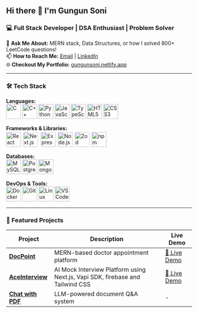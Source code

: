 ## Hi there 👋 I'm Gungun Soni

### 💻 Full Stack Developer | DSA Enthusiast | Problem Solver

💬 **Ask Me About:** MERN stack, Data Structures, or how I solved 800+ LeetCode questions!  
📫 **How to Reach Me:** [Email](mailto:gungunbps2018@gmail.com) | [LinkedIn](https://www.linkedin.com/in/your-linkedin)  
🌐 **Checkout My Portfolio:** [gungunsoni.netlify.app](https://gungunsoni.netlify.app/)


---

### 🛠️ Tech Stack

**Languages:**  
<img src="https://cdn.jsdelivr.net/gh/devicons/devicon/icons/c/c-original.svg" width="40" title="C" />
<img src="https://cdn.jsdelivr.net/gh/devicons/devicon/icons/cplusplus/cplusplus-original.svg" width="40" title="C++" />
<img src="https://cdn.jsdelivr.net/gh/devicons/devicon/icons/python/python-original.svg" width="40" title="Python" />
<img src="https://cdn.jsdelivr.net/gh/devicons/devicon/icons/javascript/javascript-original.svg" width="40" title="JavaScript" />
<img src="https://cdn.jsdelivr.net/gh/devicons/devicon/icons/typescript/typescript-original.svg" width="40" title="TypeScript" />
<img src="https://cdn.jsdelivr.net/gh/devicons/devicon/icons/html5/html5-original.svg" width="40" title="HTML5" />
<img src="https://cdn.jsdelivr.net/gh/devicons/devicon/icons/css3/css3-original.svg" width="40" title="CSS3" />

**Frameworks & Libraries:**  
<img src="https://cdn.jsdelivr.net/gh/devicons/devicon/icons/react/react-original.svg" width="40" title="React" />
<img src="https://cdn.jsdelivr.net/gh/devicons/devicon/icons/nextjs/nextjs-original.svg" width="40" title="Next.js" style="background:white; padding:2px; border-radius:5px;" />
<img src="https://cdn.jsdelivr.net/gh/devicons/devicon/icons/express/express-original.svg" width="40" title="Express" style="background:white; padding:2px; border-radius:5px;" />
<img src="https://cdn.jsdelivr.net/gh/devicons/devicon/icons/nodejs/nodejs-original.svg" width="40" title="Node.js" />
<img src="https://zod.dev/logo.svg" width="40" title="Zod" style="background:white; padding:2px; border-radius:5px;" />
<img src="https://cdn.jsdelivr.net/gh/devicons/devicon/icons/npm/npm-original-wordmark.svg" width="40" title="npm" />

**Databases:**  
<img src="https://cdn.jsdelivr.net/gh/devicons/devicon/icons/mysql/mysql-original.svg" width="40" title="MySQL" />
<img src="https://cdn.jsdelivr.net/gh/devicons/devicon/icons/postgresql/postgresql-original.svg" width="40" title="PostgreSQL" />
<img src="https://cdn.jsdelivr.net/gh/devicons/devicon/icons/mongodb/mongodb-original.svg" width="40" title="MongoDB" />

**DevOps & Tools:**  
<img src="https://cdn.jsdelivr.net/gh/devicons/devicon/icons/docker/docker-original.svg" width="40" title="Docker" />
<img src="https://cdn.jsdelivr.net/gh/devicons/devicon/icons/git/git-original.svg" width="40" title="Git" />
<img src="https://cdn.jsdelivr.net/gh/devicons/devicon/icons/linux/linux-original.svg" width="40" title="Linux" />
<img src="https://cdn.jsdelivr.net/gh/devicons/devicon/icons/vscode/vscode-original.svg" width="40" title="VS Code" />

---

### 🚀 Featured Projects

| Project | Description | Live Demo |
|---------|------------|-----------|
| **[DocPoint](https://github.com/inosgungun/DocPoint)** | MERN-based doctor appointment platform | [🔗 Live Demo](https://docpoint-frontend.onrender.com/) |
| **[AceInterview](https://github.com/inosgungun/Ace-Interview)** | AI Mock Interview Platform using Next.js, Vapi SDK, firebase and Tailwind CSS | [🔗 Live Demo](https://ace-interview-one.vercel.app/) |
| **[Chat with PDF](https://github.com/inosgungun/chat-with-pdf)** | LLM-powered document Q&A system | - |


